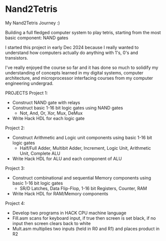 # Nand2Tetris
My Nand2Tetris Journey :)

Building a full fledged computer system to play tetris, starting from the most basic component: NAND gates

I started this project in early Dec 2024 because I really wanted to understand how computers actually do anything with 1's, 0's and transistors.

I've really enjoyed the course so far and it has done so much to solidify my understanding of concepts learned in my
digital systems, computer architecture, and microprocessor interfacing courses from my computer engineering undergrad.

PROJECTS
Project 1:
- Construct NAND gate with relays
- Construct basic 1-16 bit logic gates using NAND gates
    - Not, And, Or, Xor, Mux, DeMux
- Write Hack HDL for each logic gate

Project 2:
- Construct Arithmetic and Logic unit components using basic 1-16 bit logic gates
    - Half/Full Adder, Multibit Adder, Increment, Logic Unit, Arithmetic Unit, Complete ALU
- Write Hack HDL for ALU and each component of ALU

Project 3:
- Construct combinational and sequential Memory components using basic 1-16 bit logic gates
    - SR/D Latches, Data Flip-Flop, 1-16 bit Registers, Counter, RAM
- Write Hack HDL for RAM/Memory components

Project 4:
- Develop two programs in HACK CPU machine language
- Fill.asm scans for keyboard input, if true then screen is set black, if no input then screen clears back to white
- Mult.asm multiplies two inputs (held in R0 and R1) and places product in R2
